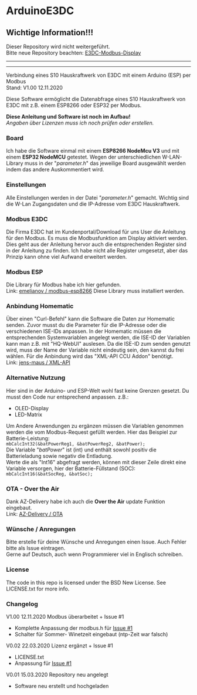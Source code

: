 # ArduinoE3DC

## Wichtige Information!!!
Dieser Repository wird nicht weitergeführt.  
Bitte neue Repository beachten: [E3DC-Modbus-Display](https://github.com/nischram/EMD_1)  

***
***

Verbindung eines S10 Hauskraftwerk von E3DC mit einem Arduino (ESP) per Modbus  
Stand: V1.00 12.11.2020

Diese Software ermöglicht die Datenabfrage eines S10 Hauskraftwerk von E3DC mit z.B. einem ESP8266 oder ESP32 per Modbus.

**Diese Anleitung und Software ist noch im Aufbau!**  
_Angaben über Lizenzen muss ich noch prüfen oder erstellen._

### Board
Ich habe die Software einmal mit einem **ESP8266 NodeMcu V3** und mit einem **ESP32 NodeMCU** getestet. Wegen der unterschiedlichen W-LAN-Library muss in der "_parameter.h_" das jeweilige Board ausgewählt werden indem das andere Auskommentiert wird.

### Einstellungen
Alle Einstellungen werden in der Datei "_parameter.h_" gemacht.
Wichtig sind die W-Lan Zugangsdaten und die IP-Adresse vom E3DC Hauskraftwerk.

### Modbus E3DC
Die Firma E3DC hat im Kundenportal/Download für uns User die Anleitung für den Modbus. Es muss die Modbusfunktion am Display aktiviert werden. Dies geht aus der Anleitung hervor auch die entsprechenden Register sind in der Anleitung zu finden. Ich habe nicht alle Register umgesetzt, aber das Prinzip kann ohne viel Aufwand erweitert werden.

### Modbus ESP
Die Library für Modbus habe ich hier gefunden.  
Link: [emelianov / modbus-esp8266](https://github.com/emelianov/modbus-esp8266)
Diese Library muss installiert werden.

### Anbindung Homematic
Über einen "Curl-Befehl" kann die Software die Daten zur Homematic senden. Zuvor musst du die Parameter für die IP-Adresse oder die verschiedenen ISE-IDs anpassen. In der Homematic müssen die entsprechenden Systemvariablen angelegt werden, die ISE-ID der Variablen kann man z.B. mit "HQ-WebUI" auslesen. Da die ISE-ID zum senden genutzt wird, muss der Name der Variable nicht eindeutig sein, den kannst du frei wählen. Für die Anbindung wird das "XML-API CCU Addon" benötigt.  
Link: [jens-maus / XML-API](https://github.com/jens-maus/XML-API)   

### Alternative Nutzung
Hier sind in der Arduino- und ESP-Welt wohl fast keine Grenzen gesetzt. Du musst den Code nur entsprechend anpassen. z.B.:
- OLED-Display
- LED-Matrix  

Um Andere Anwendungen zu ergänzen müssen die Variablen genommen werden die vom Modbus-Request gefüllt werden. Hier das Beispiel zur Batterie-Leistung:  
`mbCalcInt32(&batPowerReg1, &batPowerReg2, &batPower);`  
Die Variable "_batPower_" ist (int) und enthält sowohl positiv die Batterieladung sowie negativ die Entladung.  
Werte die als "Int16" abgefragt werden, können mit dieser Zeile direkt eine Variable versorgen, hier der Batterie-Füllstand (SOC):  
`mbCalcInt16(&batSocReg, &batSoc);`

### OTA - Over the Air
Dank AZ-Delivery habe ich auch die **Over the Air** update Funktion eingebaut.  
Link: [AZ-Delivery / OTA](https://www.az-delivery.de/blogs/azdelivery-blog-fur-arduino-und-raspberry-pi/ota-over-the-air-esp-programmieren-uber-wlan-entwurf)

### Wünsche / Anregungen
Bitte erstelle für deine Wünsche und Anregungen einen Issue.
Auch Fehler bitte als Issue eintragen.  
Gerne auf Deutsch, auch wenn Programmierer viel in Englisch schreiben.

### License
The code in this repo is licensed under the BSD New License. See LICENSE.txt for more info.  

### Changelog
V1.00 12.11.2020 Modbus überarbeitet + Issue #1
- Komplette Anpassung der modbus.h für [Issue #1](https://github.com/nischram/ArduinoE3DC/issues/1)
- Schalter für Sommer- Winetzeit eingebaut (ntp-Zeit war falsch)

V0.02 22.03.2020 Lizenz ergänzt + Issue #1
- LICENSE.txt
- Anpassung für [Issue #1](https://github.com/nischram/ArduinoE3DC/issues/1)

V0.01 15.03.2020 Repository neu angelegt
- Software neu erstellt und hochgeladen

